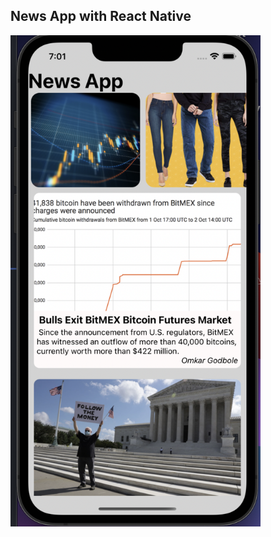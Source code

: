 ## News App with React Native

<img src="https://github.com/EmreSamurlu/React-Native-Apps/blob/main/app%20ss/news-app-ss.png" alt="news-app-ss" style="width: 400px" />
